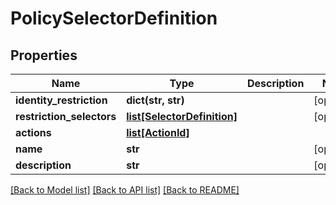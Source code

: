 # PolicySelectorDefinition


## Properties
Name | Type | Description | Notes
------------ | ------------- | ------------- | -------------
**identity_restriction** | **dict(str, str)** |  | [optional] 
**restriction_selectors** | [**list[SelectorDefinition]**](SelectorDefinition.md) |  | [optional] 
**actions** | [**list[ActionId]**](ActionId.md) |  | 
**name** | **str** |  | [optional] 
**description** | **str** |  | [optional] 

[[Back to Model list]](../README.md#documentation-for-models) [[Back to API list]](../README.md#documentation-for-api-endpoints) [[Back to README]](../README.md)


